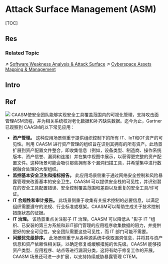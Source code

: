 # Attack Surface Management (ASM)

[TOC]



## Res
### Related Topic
↗ [Software Weakness Analysis & Attack Surface](../../../🏰%20Cybersecurity%20Basics%20&%20InfoSec/🍦%20Software%20Security/🐒%20Software%20Vulnerability%20&%20Weakness/🔬%20Software%20Weakness%20Analysis%20&%20Attack%20Surface/Software%20Weakness%20Analysis%20&%20Attack%20Surface.md)
↗ [Cyberspace Assets Mapping & Management](../🧨%20Cyberspace%20Assets%20Mapping%20&%20Management/Cyberspace%20Assets%20Mapping%20&%20Management.md)



## Intro


## Ref
[👍 Gartner发布《新兴技术：网络资产攻击面管理关键洞察》]: https://www.secrss.com/articles/60542

![](54c2d85b7567f4b8aafb81cebf43d2b5.png)
CAASM使安全团队能够实现安全工具覆盖范围内的可视化管理，支持攻击面管理ASM流程，并为相关系统校对老化数据和补齐缺失数据。迄今为止，Gartner已观察到 CAASM的以下常见应用：
- **资产管理。** 这种应用场景侧重于提供组织控制下的所有 IT、IoT和OT资产的可见性。利用 CAASM 进行资产管理的组织旨在识别其拥有的所有资产。此场景扩展到资产配置文件整合，即收集信息（例如，设备类型、制造商、操作系统版本、资产信誉、漏洞和连接）并在集中视图中展示，以获得更完整的资产配置文件。这种场景可能会吸引那些拥有多个漏洞扫描工具，并希望集中进行数据融合处理的大型组织。
- **监控基本安全卫生和指标报告。** 此应用场景侧重于通过网络安全控制和风险暴露管理来改善基本的安全卫生。CAASM 可以提供安全栈的可见性，并识别潜在的安全工具配置错误、安全控制覆盖范围和差距以及重复的安全工具/许可证。
- **IT 合规性和审计报告。** 此场景侧重于收集有关技术控制的必要信息，以满足组织需要遵守的法规、行业标准或框架。CAASM可以帮助生成关于技术控制措施状态的证据。
- **IT 治理。** 该场景重点关注影子 IT 治理。CAASM 可以降低从 "影子 IT "组织、已安装的第三方系统和非IT部门管理的应用程序收集数据的阻力，并提供更好的安全可见性，安全团队需要这些可见性，而 IT 部门可能不需要。
- **问题优先级排序。** 此场景侧重于从各种源系统中获取漏洞信息，并将其与资产信息和资产依赖性相关联，以确定修复或缓解措施的优先级。CAASM 能够按资产类型、应用程序、站点等进行漏洞分类，这将有助于修复工作的开展。CAASM 场景还可进一步扩展，以支持持续威胁暴露管理 CTEM。